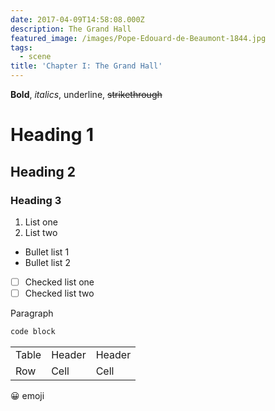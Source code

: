 ```yaml
---
date: 2017-04-09T14:58:08.000Z
description: The Grand Hall
featured_image: /images/Pope-Edouard-de-Beaumont-1844.jpg
tags:
  - scene
title: 'Chapter I: The Grand Hall'
---
```

**Bold**, *italics*, underline, ~~strikethrough~~

# Heading 1

## Heading 2

### Heading 3

1.  List one
2.  List two

*   Bullet list 1
*   Bullet list 2
*   [ ] Checked list one
*   [ ] Checked list two

Paragraph

```javascript
code block
```

|       |        |        |
| ----- | ------ | ------ |
| Table | Header | Header |
| Row   | Cell   | Cell   |

😀 emoji